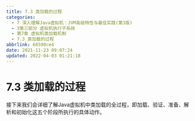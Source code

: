 ```yaml
---
title: 7.3 类加载的过程
categories: 
  - 7 深入理解Java虛拟机：JVM高级特性与最佳实践(第3版)
  - 3第三部分 虚拟机执行子系统
  - 第7章 虚拟机类加载机制
  - 7.3 类加载的过程
abbrlink: 68590ce4
date: 2021-11-23 09:07:24
updated: 2022-04-03 01:21:18
---
```

# 7.3 类加载的过程
接下来我们会详细了解Java虚拟机中类加载的全过程，即加载、验证、准备、解析和初始化这五个阶段所执行的具体动作。

